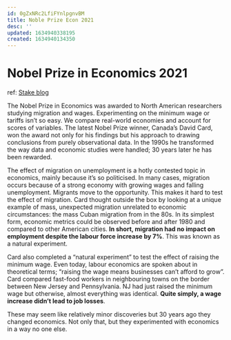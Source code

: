 ```yaml
---
id: 0gZxNRc2LfiFYnlpgnvBM
title: Noble Prize Econ 2021
desc: ''
updated: 1634940338195
created: 1634940134350
---
```

# Nobel Prize in Economics 2021

ref: [Stake blog](https://hellostake.com/au/blog/the-wrap/nobel-prize)

The Nobel Prize in Economics was awarded to North American researchers studying migration and wages. Experimenting on the minimum wage or tariffs isn’t so easy. We compare real-world economies and account for scores of variables. The latest Nobel Prize winner, Canada’s David Card, won the award not only for his findings but his approach to drawing conclusions from purely observational data. In the 1990s he transformed the way data and economic studies were handled; 30 years later he has been rewarded. 

The effect of migration on unemployment is a hotly contested topic in economics, mainly because it’s so politicised. In many cases, migration occurs because of a strong economy with growing wages and falling unemployment. Migrants move to the opportunity. This makes it hard to test the effect of migration. Card thought outside the box by looking at a unique example of mass, unexpected migration unrelated to economic circumstances: the mass Cuban migration from in the 80s. In its simplest form, economic metrics could be observed before and after 1980 and compared to other American cities. **In short, migration had no impact on employment despite the labour force increase by 7%**. This was known as a natural experiment.

Card also completed a “natural experiment” to test the effect of raising the minimum wage. Even today, labour economics are spoken about in theoretical terms; “raising the wage means businesses can’t afford to grow”. Card compared fast-food workers in neighbouring towns on the border between New Jersey and Pennsylvania. NJ had just raised the minimum wage but otherwise, almost everything was identical. **Quite simply, a wage increase didn’t lead to job losses**.  

These may seem like relatively minor discoveries but 30 years ago they changed economics. Not only that, but they experimented with economics in a way no one else.